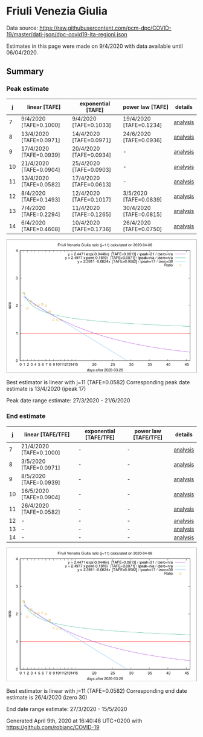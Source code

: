 # Friuli Venezia Giulia


Data source: https://raw.githubusercontent.com/pcm-dpc/COVID-19/master/dati-json/dpc-covid19-ita-regioni.json

Estimates in this page were made on 9/4/2020 with data available until 06/04/2020.


## Summary 

### Peak estimate 
|j|linear [TAFE]|exponential [TAFE]|power law [TAFE]|details|
|---|----|-----------|---------|-------|
|7|9/4/2020 [TAFE=0.1000]|9/4/2020 [TAFE=0.1033]|19/4/2020 [TAFE=0.1234]|[analysis](COVID-19_friuli_venezia_giulia_j7_2020-04-06.md)|
|8|13/4/2020 [TAFE=0.0971]|14/4/2020 [TAFE=0.0971]|24/6/2020 [TAFE=0.0936]|[analysis](COVID-19_friuli_venezia_giulia_j8_2020-04-06.md)|
|9|17/4/2020 [TAFE=0.0939]|20/4/2020 [TAFE=0.0934]|-|[analysis](COVID-19_friuli_venezia_giulia_j9_2020-04-06.md)|
|10|21/4/2020 [TAFE=0.0904]|25/4/2020 [TAFE=0.0903]|-|[analysis](COVID-19_friuli_venezia_giulia_j10_2020-04-06.md)|
|11|13/4/2020 [TAFE=0.0582]|17/4/2020 [TAFE=0.0613]|-|[analysis](COVID-19_friuli_venezia_giulia_j11_2020-04-06.md)|
|12|8/4/2020 [TAFE=0.1493]|12/4/2020 [TAFE=0.1017]|3/5/2020 [TAFE=0.0839]|[analysis](COVID-19_friuli_venezia_giulia_j12_2020-04-06.md)|
|13|7/4/2020 [TAFE=0.2294]|11/4/2020 [TAFE=0.1265]|30/4/2020 [TAFE=0.0815]|[analysis](COVID-19_friuli_venezia_giulia_j13_2020-04-06.md)|
|14|6/4/2020 [TAFE=0.4608]|10/4/2020 [TAFE=0.1736]|26/4/2020 [TAFE=0.0750]|[analysis](COVID-19_friuli_venezia_giulia_j14_2020-04-06.md)|

![best peak estimate](COVID-19_friuli_venezia_giulia_j11_2020-04-06.png)

Best estimator is linear with j=11 (TAFE=0.0582)
Corresponding peak date estimate is 13/4/2020 (ipeak 17)


Peak date range estimate: 27/3/2020 - 21/6/2020

### End estimate 
|j|linear [TAFE/TFE]|exponential [TAFE/TFE]|power law [TAFE/TFE]|details|
|---|----|-----------|---------|-------|
|7|21/4/2020 [TAFE=0.1000]|-|-|[analysis](COVID-19_friuli_venezia_giulia_j7_2020-04-06.md)|
|8|3/5/2020 [TAFE=0.0971]|-|-|[analysis](COVID-19_friuli_venezia_giulia_j8_2020-04-06.md)|
|9|8/5/2020 [TAFE=0.0939]|-|-|[analysis](COVID-19_friuli_venezia_giulia_j9_2020-04-06.md)|
|10|16/5/2020 [TAFE=0.0904]|-|-|[analysis](COVID-19_friuli_venezia_giulia_j10_2020-04-06.md)|
|11|26/4/2020 [TAFE=0.0582]|-|-|[analysis](COVID-19_friuli_venezia_giulia_j11_2020-04-06.md)|
|12|-|-|-|[analysis](COVID-19_friuli_venezia_giulia_j12_2020-04-06.md)|
|13|-|-|-|[analysis](COVID-19_friuli_venezia_giulia_j13_2020-04-06.md)|
|14|-|-|-|[analysis](COVID-19_friuli_venezia_giulia_j14_2020-04-06.md)|

![best zero estimate](COVID-19_friuli_venezia_giulia_j11_2020-04-06.png)

Best estimator is linear with j=11 (TAFE=0.0582)
Corresponding end date estimate is 26/4/2020 (izero 30)


End date range estimate: 27/3/2020 - 15/5/2020

Generated April 9th, 2020 at 16:40:48 UTC+0200 with https://github.com/robianc/COVID-19
